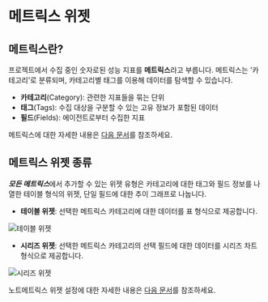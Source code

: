 메트릭스 위젯
=======

메트릭스란?[​](#메트릭스란 "메트릭스란?에 대한 직접 링크")
------------------------------------

프로젝트에서 수집 중인 숫자로된 성능 지표를 **메트릭스**라고 부릅니다. 메트릭스는 '카테고리'로 분류되며, 카테고리별 태그를 이용해 데이터를 탐색할 수 있습니다.

* **카테고리**(Category): 관련한 지표들을 묶는 단위
* **태그**(Tags): 수집 대상을 구분할 수 있는 고유 정보가 포함된 데이터
* **필드**(Fields): 에이전트로부터 수집한 지표

메트릭스에 대한 자세한 내용은 [다음 문서](/java/metrics-intro)를 참조하세요.

메트릭스 위젯 종류[​](#메트릭스-위젯-종류 "메트릭스 위젯 종류에 대한 직접 링크")
-------------------------------------------------

***모든 메트릭스***에서 추가할 수 있는 위젯 유형은 카테고리에 대한 태그와 필드 정보를 나열한 테이블 형식의 위젯, 단일 필드에 대한 추이 그래프로 나눕니다.

* **테이블 위젯**: 선택한 메트릭스 카테고리에 대한 데이터를 표 형식으로 제공합니다.

![테이블 위젯](/assets/images/metric-widget-table-f7534c613ceaab178fb1f1480bb4eaf9.png)
* **시리즈 위젯**: 선택한 메트릭스 카테고리의 선택 필드에 대한 데이터를 시리즈 차트 형식으로 제공합니다.

![시리즈 위젯](/assets/images/metric-widget-series-8447e2ccaf09b818078c358628a72356.png)

노트메트릭스 위젯 설정에 대한 자세한 내용은 [다음 문서](/java/flexboard-widget-manage#changedata-metric-widget)를 참조하세요.

